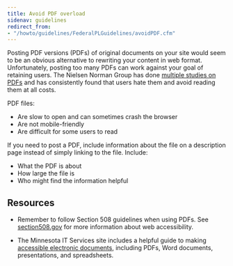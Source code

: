 ```yaml
---
title: Avoid PDF overload
sidenav: guidelines
redirect_from:
- "/howto/guidelines/FederalPLGuidelines/avoidPDF.cfm"
---
```


Posting PDF versions (PDFs) of original documents on your site would seem to be an obvious alternative to rewriting your content in web format. Unfortunately, posting too many PDFs can work against your goal of retaining users. The Nielsen Norman Group has done [multiple studies on PDFs](https://www.nngroup.com/articles/pdf-unfit-for-human-consumption/) and has consistently found that users hate them and avoid reading them at all costs.

PDF files:

- Are slow to open and can sometimes crash the browser
- Are not mobile-friendly
- Are difficult for some users to read

If you need to post a PDF, include information about the file on a description page instead of simply linking to the file. Include:

- What the PDF is about
- How large the file is
- Who might find the information helpful

## Resources

- Remember to follow Section 508 guidelines when using PDFs. See [section508.gov](http://www.section508.gov) for more information about web accessibility.

- The Minnesota IT Services site includes a helpful guide to making [accessible electronic documents](https://mn.gov/mnit/programs/accessibility/electronic-documents.jsp), including PDFs, Word documents, presentations, and spreadsheets.
